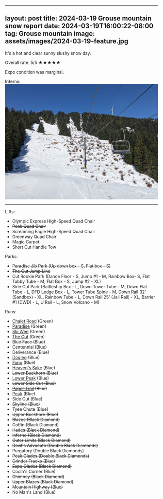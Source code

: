 
---
layout: post
title: 2024-03-19 Grouse mountain snow report
date: 2024-03-19T16:00:22-08:00
tag: Grouse mountain
image: assets/images/2024-03-19-feature.jpg
---

It's a hot and clear sunny slushy snow day.

Overall rate: 5/5 ★★★★★

Expo condition was marginal.

Inferno:
![](/assets/images/2024-03-19-inferno.jpg)

---

Lifts:

* Olympic Express High-Speed Quad Chair
* <del>Peak Quad Chair</del>
* Screaming Eagle High-Speed Quad Chair
* Greenway Quad Chair
* Magic Carpet
* Short Cut Handle Tow

Parks:

* <del>Paradise Jib Park (Up down box - S, Flat box - S)</del>
* <del>The Cut Jump Line</del>
* Cut Rookie Park (Dance Floor - S, Jump #1 - M, Rainbow Box- S, Flat Tubby Tube - M, Flat Box - S, Jump #2 - XL)
* Side Cut Park (Battleship Box - L, Down Tower Tube - M, Down Flat Tube - L, DFD Ledge Box - L, Tower Tube Spine - M, Down Rail 32' (Sandbox) - XL, Rainbow Tube - L, Down Rail 25' (Jail Rail) -  XL, Barrier #1 (DWD) - L, U Rail - L, Snow Volcano - M)

Runs:

* [Chalet Road](/grouse/chalet-road/) (Green)
* [Paradise](/grouse/paradise) (Green)
* [Ski Wee](/magic-carpet/) (Green)
* [The Cut](/grouse/the-cut/) (Green)
* <del>Blue Face (Blue)</del>
* Centennial (Blue)
* Deliverance (Blue)
* [Dogleg](/dogleg/) (Blue)
* [Expo](/grouse/expo/) (Blue)
* [Heaven's Sake](/heavens-sake/) (Blue)
* <del>Lower Buckhorn (Blue)</del>
* [Lower Peak](/grouse/peak/) (Blue)
* <del>Lower Side Cut (Blue)</del>
* <del>[Paper Trail](/paper-trail/) (Blue)</del>
* [Peak](/grouse/peak/) (Blue)
* Side Cut (Blue)
* <del>Skyline (Blue)</del>
* Tyee Chute (Blue)
* <del>Upper Buckhorn (Blue)</del>
* <del>Blazes (Black Diamond)</del>
* <del>Coffin (Black Diamond)</del>
* <del>Hades (Black Diamond)</del>
* <del>Inferno (Black Diamond)</del>
* <del>Outer Limits (Black Diamond)</del>
* <del>Devil's Advocate (Double Black Diamonds)</del>
* <del>Purgatory (Double Black Diamonds)</del>
* <del>Peak Glades (Double Black Diamonds)</del>
* <del>Grinder Tracks (Blue)</del>
* <del>Expo Glades (Black Diamond)</del>
* Coola's Corner (Blue)
* <del>Chimney (Black Diamond)</del>
* <del>Upper Blazes (Black Diamond)</del>
* <del>[Mountain Highway](/grouse/mountain-highway/) (Blue)</del>
* No Man's Land (Blue)
